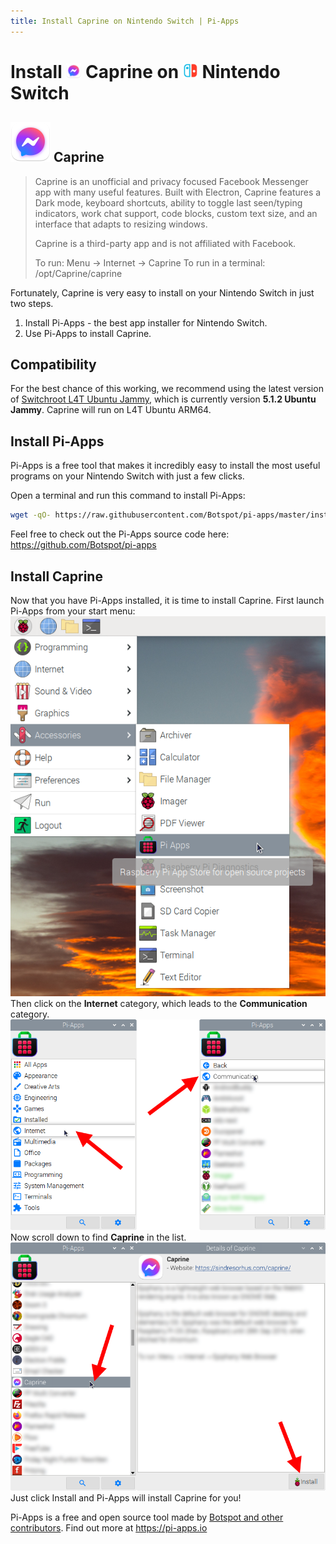 ```yaml
---
title: Install Caprine on Nintendo Switch | Pi-Apps
---
```

<div class="simple-install-content content">

# Install <img src="/img/app-icons/Caprine/icon-64.png" height=24> Caprine on <img src=/img/other-icons/switch-icon.svg height=24> Nintendo Switch

## <img src="/img/app-icons/Caprine/icon-64.png"> Caprine
> Caprine is an unofficial and privacy focused Facebook Messenger app with many useful features. 
> Built with Electron, Caprine features a Dark mode, keyboard shortcuts, ability to toggle last seen/typing indicators, work chat support, code blocks, custom text size, and an interface that adapts to resizing windows.
> 
> Caprine is a third-party app and is not affiliated with Facebook. 
> 
> To run: Menu -> Internet -> Caprine
> To run in a terminal: /opt/Caprine/caprine

Fortunately, Caprine is very easy to install on your Nintendo Switch in just two steps.
1. Install Pi-Apps - the best app installer for Nintendo Switch.
2. Use Pi-Apps to install Caprine.
</div>
<div class="simple-install-content content">

## Compatibility
For the best chance of this working, we recommend using the latest version of [Switchroot L4T Ubuntu Jammy](https://wiki.switchroot.org/wiki/linux/l4t-ubuntu-jammy-installation-guide), which is currently version **5.1.2 Ubuntu Jammy**.
Caprine will run on L4T Ubuntu ARM64.
</div>
<div class="simple-install-content content">

## Install Pi-Apps

Pi-Apps is a free tool that makes it incredibly easy to install the most useful programs on your Nintendo Switch with just a few clicks.

Open a terminal and run this command to install Pi-Apps:
```bash
wget -qO- https://raw.githubusercontent.com/Botspot/pi-apps/master/install | bash
```
Feel free to check out the Pi-Apps source code here: https://github.com/Botspot/pi-apps
</div>
<div class="simple-install-content content">

## Install Caprine

Now that you have Pi-Apps installed, it is time to install Caprine.
First launch Pi-Apps from your start menu:
<img src="/img/start-menu.png">
Then click on the <b>Internet</b> category, which leads to the <b>Communication</b> category.
<img src="/img/category-selections/Communication.png">
Now scroll down to find <b>Caprine</b> in the list.
<img src="/img/app-icons/Caprine/app-selection.png">
Just click Install and Pi-Apps will install Caprine for you!
</div>
<div class="simple-install-content content">

Pi-Apps is a free and open source tool made by [Botspot and other contributors](/about/#contributors). Find out more at https://pi-apps.io
</div>
